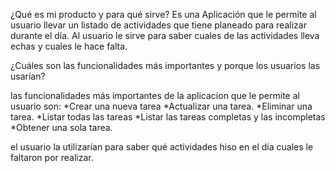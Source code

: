 ¿Qué es mi producto y para qué sirve?
Es una Aplicación que le permite al usuario llevar un listado de actividades que tiene planeado para realizar durante el día.
Al usuario le sirve para saber cuales de las actividades lleva echas y cuales le hace falta.

¿Cuáles son las funcionalidades más importantes y porque los usuarios las usarían?

las funcionalidades más importantes de la aplicacion que le permite al usuario son:
*Crear una nueva tarea
*Actualizar una tarea.
*Eliminar una tarea.
*Listar todas las tareas
*Listar las tareas completas y las incompletas
*Obtener una sola tarea.

el usuario la utilizarían para saber qué actividades hiso en el día cuales le faltaron por realizar.
